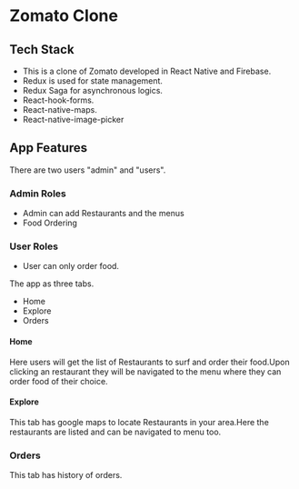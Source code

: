 # Zomato Clone

## Tech Stack

- This is a clone of Zomato developed in React Native and Firebase.
- Redux is used for state management.
- Redux Saga for asynchronous logics.
- React-hook-forms.
- React-native-maps.
- React-native-image-picker

## App Features
There are two users "admin" and "users".

### Admin Roles
- Admin can add Restaurants and the menus
- Food Ordering 

### User Roles

- User can only order food.

The app as three tabs.
- Home
- Explore
- Orders

#### Home

Here users will get the list of Restaurants to surf and order their food.Upon clicking an restaurant they will be navigated to the menu where they can order food of their choice.

#### Explore

This tab has google maps to locate Restaurants in your area.Here the restaurants are listed and can be navigated to menu too.

### Orders

This tab has history of orders.


